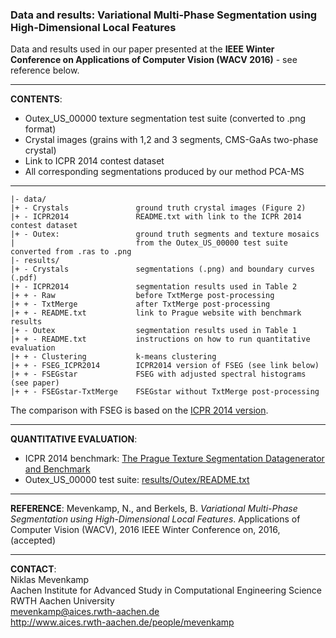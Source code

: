 ### Data and results: Variational Multi-Phase Segmentation using High-Dimensional Local Features
Data and results used in our paper presented at the **IEEE Winter Conference on Applications of Computer Vision (WACV 2016)** - see reference below.
___
**CONTENTS**:
- Outex_US_00000 texture segmentation test suite (converted to .png format)
- Crystal images (grains with 1,2 and 3 segments, CMS-GaAs two-phase crystal)
- Link to ICPR 2014 contest dataset
- All corresponding segmentations produced by our method PCA-MS
 
___
    |- data/
    |+ - Crystals               ground truth crystal images (Figure 2)
    |+ - ICPR2014               README.txt with link to the ICPR 2014 contest dataset
    |+ - Outex:                 ground truth segments and texture mosaics
    |                           from the Outex_US_00000 test suite converted from .ras to .png
    |- results/
    |+ - Crystals               segmentations (.png) and boundary curves (.pdf) 
    |+ - ICPR2014               segmentation results used in Table 2
    |+ + - Raw                  before TxtMerge post-processing
    |+ + - TxtMerge             after TxtMerge post-processing
    |+ + - README.txt           link to Prague website with benchmark results
    |+ - Outex                  segmentation results used in Table 1
    |+ + - README.txt           instructions on how to run quantitative evaluation
    |+ + - Clustering           k-means clustering
    |+ + - FSEG_ICPR2014        ICPR2014 version of FSEG (see link below)
    |+ + - FSEGstar             FSEG with adjusted spectral histograms (see paper)
    |+ + - FSEGstar-TxtMerge    FSEGstar without TxtMerge post-processing   
    
The comparison with FSEG is based on the [ICPR 2014 version](http://web.ornl.gov/~jiy/FSEG_contest.zip).
___
**QUANTITATIVE EVALUATION**:
 - ICPR 2014 benchmark: [The Prague Texture Segmentation Datagenerator and Benchmark](http://mosaic.utia.cas.cz/index.php?act=view_res&f3=0&id=&dyn=0&vis=7&hr=1&sort=2&dir=0&f1=0&f2=-1&f4=-1&ndl=-1&nt=-2&alg=-1&ver=&bid=3)
 - Outex_US_00000 test suite: [results/Outex/README.txt](todo)

___
**REFERENCE**:
Mevenkamp, N., and Berkels, B. _Variational Multi-Phase Segmentation using High-Dimensional Local Features_. Applications of Computer Vision (WACV), 2016 IEEE Winter Conference on, 2016, (accepted)
___
**CONTACT**:<br>
Niklas Mevenkamp<br>
Aachen Institute for Advanced Study in Computational Engineering Science<br>
RWTH Aachen University<br>
mevenkamp@aices.rwth-aachen.de<br>
http://www.aices.rwth-aachen.de/people/mevenkamp
